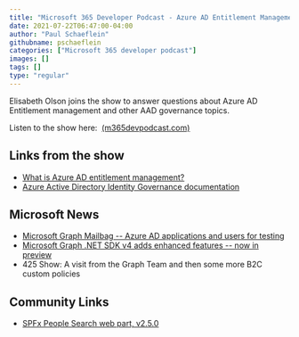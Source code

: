 ```yaml
---
title: "Microsoft 365 Developer Podcast - Azure AD Entitlement Management and Governance with Elisabeth Olso"
date: 2021-07-22T06:47:00-04:00
author: "Paul Schaeflein"
githubname: pschaeflein
categories: ["Microsoft 365 developer podcast"]
images: []
tags: []
type: "regular"
---
```


Elisabeth Olson joins the show to answer questions about Azure AD
Entitlement management and other AAD governance topics.

Listen to the show here: 
[(m365devpodcast.com)](https://www.m365devpodcast.com/e/azure-ad-entitlement-management-and-governance-with-elisabeth-olson/)

## Links from the show

-   [What is Azure AD entitlement
    management?](https://docs.microsoft.com/azure/active-directory/governance/entitlement-management-overview)
-   [Azure Active Directory Identity Governance
    documentation](https://docs.microsoft.com/azure/active-directory/governance/)

## Microsoft News

-   [Microsoft Graph Mailbag -- Azure AD applications and users for
    testing](https://developer.microsoft.com/graph/blogs/microsoft-graph-mailbag-azure-ad-applications-and-users-for-testing/)
-   [Microsoft Graph .NET SDK v4 adds enhanced features -- now in
    preview](https://developer.microsoft.com/graph/blogs/microsoft-graph-net-sdk-v4-adds-enhanced-features-now-in-preview/)
-   425 Show: A visit from the Graph Team and then some more B2C custom
    policies

## Community Links

-   [SPFx People Search web part,
    v2.5.0](https://blog.yannickreekmans.be/spfx-people-search-web-part-v2-5-0/)

